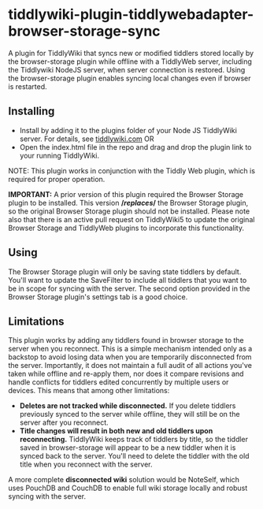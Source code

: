 # tiddlywiki-plugin-tiddlywebadapter-browser-storage-sync
A plugin for TiddlyWiki that syncs new or modified tiddlers stored locally by the browser-storage plugin while offline with a TiddlyWeb server, including the Tiddlywiki NodeJS server, when server connection is restored. Using the browser-storage plugin enables syncing local changes even if browser is restarted. 

## Installing
* Install by adding it to the plugins folder of your Node JS TiddlyWiki server. For details, see [tiddlywiki.com](https://tiddlywiki.com/static/Installing%2520custom%2520plugins%2520on%2520Node.js.html) OR
* Open the index.html file in the repo and drag and drop the plugin link to your running TiddlyWiki. 

NOTE: This plugin works in conjunction with the Tiddly Web plugin, which is required for proper operation. 

__IMPORTANT:__ A prior version of this plugin required the Browser Storage plugin to be installed. This version __/*replaces*/__ the Browser Storage plugin, so the original Browser Storage plugin should not be installed. Please note also that there is an active pull request on TiddlyWiki5 to update the original Browser Storage and TiddlyWeb plugins to incorporate this functionality.  

## Using
The Browser Storage plugin will only be saving state tiddlers by default. You'll want to update the SaveFilter to include all tiddlers that you want to be in scope for syncing with the server. The second option provided in the Browser Storage plugin's settings tab is a good choice. 

## Limitations
This plugin works by adding any tiddlers found in browser storage to the server when you reconnect. This is a simple mechanism intended only as a backstop to avoid losing data when you are temporarily disconnected from the server. Importantly, it does not maintain a full audit of all actions you've taken while offline and re-apply them, nor does it compare revisions and handle conflicts for tiddlers edited concurrently by multiple users or devices. This means that among other limitations:

* **Deletes are not tracked while disconnected.** If you delete tiddlers previously synced to the server while offline, they will still be on the server after you reconnect.
* **Title changes will result in both new and old tiddlers upon reconnecting.** TiddlyWiki keeps track of tiddlers by title, so the tiddler saved in browser-storage will appear to be a new tiddler when it is synced back to the server. You'll need to delete the tiddler with the old title when you reconnect with the server.

A more complete **disconnected wiki** solution would be NoteSelf, which uses PouchDB and CouchDB to enable full wiki storage locally and robust syncing with the server.
